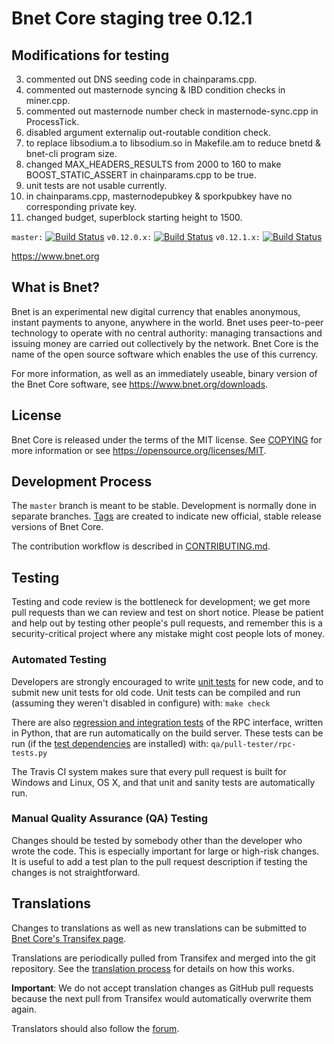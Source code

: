 Bnet Core staging tree 0.12.1
===============================

Modifications for testing
-----------------------------
3. commented out DNS seeding code in chainparams.cpp.
4. commented out masternode syncing & IBD condition checks in miner.cpp.
5. commented out masternode number check in masternode-sync.cpp in ProcessTick.
6. disabled argument externalip out-routable condition check.
7. to replace libsodium.a to libsodium.so in Makefile.am to reduce bnetd & bnet-cli program size.
8. changed MAX_HEADERS_RESULTS from 2000 to 160 to make BOOST_STATIC_ASSERT in chainparams.cpp to be true.
9. unit tests are not usable currently.
10. in chainparams.cpp, masternodepubkey & sporkpubkey have no corresponding private key.
11. changed budget, superblock starting height to 1500.

`master:` [![Build Status](https://travis-ci.org/bnetpay/bnet.svg?branch=master)](https://travis-ci.org/bnetpay/bnet) `v0.12.0.x:` [![Build Status](https://travis-ci.org/bnetpay/bnet.svg?branch=v0.12.0.x)](https://travis-ci.org/bnetpay/bnet/branches) `v0.12.1.x:` [![Build Status](https://travis-ci.org/bnetpay/bnet.svg?branch=v0.12.1.x)](https://travis-ci.org/bnetpay/bnet/branches)

https://www.bnet.org


What is Bnet?
----------------

Bnet is an experimental new digital currency that enables anonymous, instant
payments to anyone, anywhere in the world. Bnet uses peer-to-peer technology
to operate with no central authority: managing transactions and issuing money
are carried out collectively by the network. Bnet Core is the name of the open
source software which enables the use of this currency.

For more information, as well as an immediately useable, binary version of
the Bnet Core software, see https://www.bnet.org/downloads.


License
-------

Bnet Core is released under the terms of the MIT license. See [COPYING](COPYING) for more
information or see https://opensource.org/licenses/MIT.

Development Process
-------------------

The `master` branch is meant to be stable. Development is normally done in separate branches.
[Tags](https://github.com/bnetpay/bnet/tags) are created to indicate new official,
stable release versions of Bnet Core.

The contribution workflow is described in [CONTRIBUTING.md](CONTRIBUTING.md).

Testing
-------

Testing and code review is the bottleneck for development; we get more pull
requests than we can review and test on short notice. Please be patient and help out by testing
other people's pull requests, and remember this is a security-critical project where any mistake might cost people
lots of money.

### Automated Testing

Developers are strongly encouraged to write [unit tests](/doc/unit-tests.md) for new code, and to
submit new unit tests for old code. Unit tests can be compiled and run
(assuming they weren't disabled in configure) with: `make check`

There are also [regression and integration tests](/qa) of the RPC interface, written
in Python, that are run automatically on the build server.
These tests can be run (if the [test dependencies](/qa) are installed) with: `qa/pull-tester/rpc-tests.py`

The Travis CI system makes sure that every pull request is built for Windows
and Linux, OS X, and that unit and sanity tests are automatically run.

### Manual Quality Assurance (QA) Testing

Changes should be tested by somebody other than the developer who wrote the
code. This is especially important for large or high-risk changes. It is useful
to add a test plan to the pull request description if testing the changes is
not straightforward.

Translations
------------

Changes to translations as well as new translations can be submitted to
[Bnet Core's Transifex page](https://www.transifex.com/projects/p/bnet/).

Translations are periodically pulled from Transifex and merged into the git repository. See the
[translation process](doc/translation_process.md) for details on how this works.

**Important**: We do not accept translation changes as GitHub pull requests because the next
pull from Transifex would automatically overwrite them again.

Translators should also follow the [forum](https://www.bnet.org/forum/topic/bnet-worldwide-collaboration.88/).

